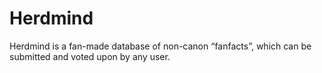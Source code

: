 Herdmind
========
Herdmind is a fan-made database of non-canon “fanfacts”, which can be submitted and voted upon by any user.
